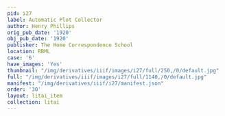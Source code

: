 ```yaml
---
pid: i27
label: Automatic Plot Collector
author: Henry Phillips
orig_pub_date: '1920'
obj_pub_date: '1920'
publisher: The Home Correspondence School
location: RBML
case: '6'
have_images: 'Yes'
thumbnail: "/img/derivatives/iiif/images/i27/full/250,/0/default.jpg"
full: "/img/derivatives/iiif/images/i27/full/1140,/0/default.jpg"
manifest: "/img/derivatives/iiif/i27/manifest.json"
order: '30'
layout: litai_item
collection: litai
---
```

